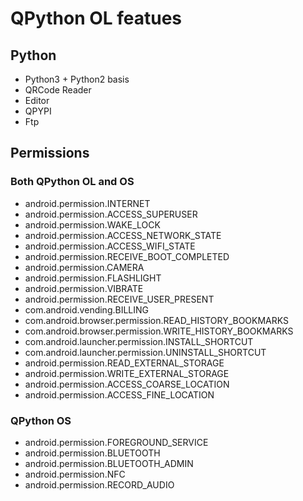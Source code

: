 # QPython OL featues

## Python
- Python3 + Python2 basis
- QRCode Reader
- Editor
- QPYPI
- Ftp

## Permissions
### Both QPython OL and OS
- android.permission.INTERNET
- android.permission.ACCESS_SUPERUSER
- android.permission.WAKE_LOCK
- android.permission.ACCESS_NETWORK_STATE
- android.permission.ACCESS_WIFI_STATE
- android.permission.RECEIVE_BOOT_COMPLETED
- android.permission.CAMERA
- android.permission.FLASHLIGHT
- android.permission.VIBRATE
- android.permission.RECEIVE_USER_PRESENT
- com.android.vending.BILLING
- com.android.browser.permission.READ_HISTORY_BOOKMARKS
- com.android.browser.permission.WRITE_HISTORY_BOOKMARKS
- com.android.launcher.permission.INSTALL_SHORTCUT
- com.android.launcher.permission.UNINSTALL_SHORTCUT
- android.permission.READ_EXTERNAL_STORAGE
- android.permission.WRITE_EXTERNAL_STORAGE
- android.permission.ACCESS_COARSE_LOCATION
- android.permission.ACCESS_FINE_LOCATION

### QPython OS
- android.permission.FOREGROUND_SERVICE
- android.permission.BLUETOOTH
- android.permission.BLUETOOTH_ADMIN
- android.permission.NFC
- android.permission.RECORD_AUDIO
